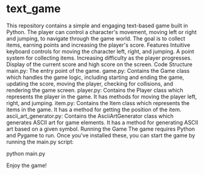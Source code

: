 # text_game
This repository contains a simple and engaging text-based game built in Python. The player can control a character's movement, moving left or right and jumping, to navigate through the game world. The goal is to collect items, earning points and increasing the player's score.
Features
Intuitive keyboard controls for moving the character left, right, and jumping.
A point system for collecting items.
Increasing difficulty as the player progresses.
Display of the current score and high score on the screen.
Code Structure
main.py: The entry point of the game.
game.py: Contains the Game class which handles the game logic, including starting and ending the game, updating the score, moving the player, checking for collisions, and rendering the game screen.
player.py: Contains the Player class which represents the player in the game. It has methods for moving the player left, right, and jumping.
item.py: Contains the Item class which represents the items in the game. It has a method for getting the position of the item.
ascii_art_generator.py: Contains the AsciiArtGenerator class which generates ASCII art for game elements. It has a method for generating ASCII art based on a given symbol.
Running the Game
The game requires Python and Pygame to run. Once you've installed these, you can start the game by running the main.py script:

python main.py

Enjoy the game!


